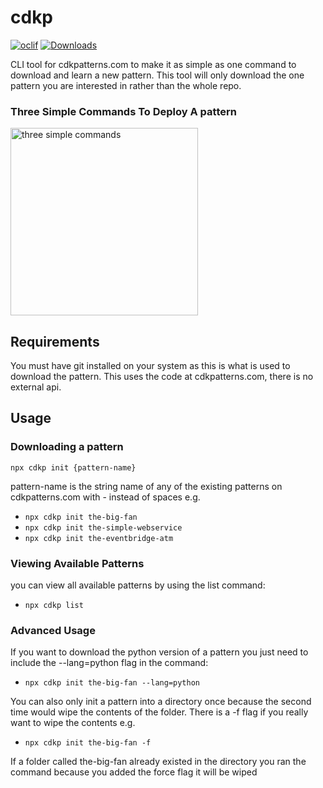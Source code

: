 cdkp
====

[![oclif](https://img.shields.io/badge/cli-oclif-brightgreen.svg)](https://oclif.io)
[![Downloads](https://img.shields.io/npm/dt/cdkp)](https://npmjs.org/package/cdkp)

CLI tool for cdkpatterns.com to make it as simple as one command to download and learn a new pattern. This tool will only download the one pattern you are interested in rather than the whole repo.

### Three Simple Commands To Deploy A pattern

<img src="https://raw.githubusercontent.com/cdk-patterns/cli/master/img/commands.png" alt="three simple commands" width="300px" />


## Requirements

You must have git installed on your system as this is what is used to download the pattern. This uses the code at cdkpatterns.com, there is no external api.

## Usage

### Downloading a pattern

`npx cdkp init {pattern-name}`

pattern-name is the string name of any of the existing patterns on cdkpatterns.com with - instead of spaces e.g.

* `npx cdkp init the-big-fan`
* `npx cdkp init the-simple-webservice`
* `npx cdkp init the-eventbridge-atm`

### Viewing Available Patterns

you can view all available patterns by using the list command:

* `npx cdkp list`

### Advanced Usage

If you want to download the python version of a pattern you just need to include the --lang=python flag in the command:

* `npx cdkp init the-big-fan --lang=python`

You can also only init a pattern into a directory once because the second time would wipe the contents of the folder. There is a -f flag if you really want to wipe the contents e.g.

* `npx cdkp init the-big-fan -f`

If a folder called the-big-fan already existed in the directory you ran the command because you added the force flag it will be wiped
